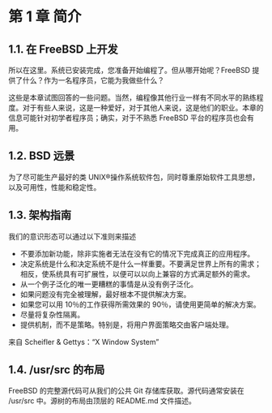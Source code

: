 # 第 1 章 简介


## 1.1. 在 FreeBSD 上开发

所以在这里。系统已安装完成，您准备开始编程了。但从哪开始呢？FreeBSD 提供了什么？作为一名程序员，它能为我做些什么？

这些是本章试图回答的一些问题。当然，编程像其他行业一样有不同水平的熟练程度。对于有些人来说，这是一种爱好，对于其他人来说，这是他们的职业。本章的信息可能针对初学者程序员；确实，对于不熟悉 FreeBSD 平台的程序员也会有用。

## 1.2. BSD 远景

为了尽可能生产最好的类 UNIX®操作系统软件包，同时尊重原始软件工具思想，以及可用性，性能和稳定性。

## 1.3. 架构指南

我们的意识形态可以通过以下准则来描述

* 不要添加新功能，除非实施者无法在没有它的情况下完成真正的应用程序。
* 决定系统是什么和决定系统不是什么一样重要。不要满足世界上所有的需求；相反，使系统具有可扩展性，以便可以以向上兼容的方式满足额外的需求。
* 从一个例子泛化的唯一更糟糕的事情是从没有例子泛化。
* 如果问题没有完全被理解，最好根本不提供解决方案。
* 如果您可以用 10％的工作获得所需效果的 90％，请使用更简单的解决方案。
* 尽量将复杂性隔离。
* 提供机制，而不是策略。特别是，将用户界面策略交由客户端处理。

来自 Scheifler & Gettys：“X Window System”

## 1.4. /usr/src 的布局

FreeBSD 的完整源代码可从我们的公共 Git 存储库获取。源代码通常安装在 /usr/src 中。源树的布局由顶层的 README.md 文件描述。
